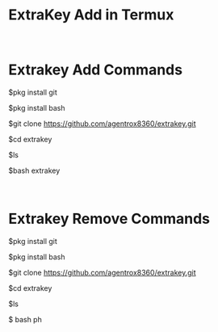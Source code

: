 # ExtraKey Add in Termux



<br>

# Extrakey Add Commands

$pkg install git

$pkg install bash

$git clone https://github.com/agentrox8360/extrakey.git

$cd extrakey

$ls

$bash extrakey

<br>

# Extrakey Remove Commands

$pkg install git

$pkg install bash

$git clone https://github.com/agentrox8360/extrakey.git

$cd extrakey

$ls

$ bash ph
